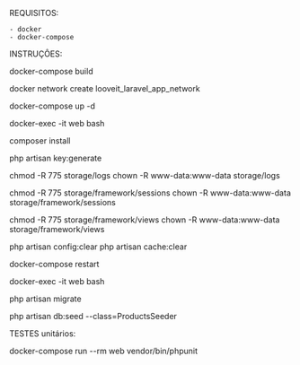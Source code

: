 REQUISITOS:

    - docker
    - docker-compose

INSTRUÇÔES:

docker-compose build

docker network create looveit_laravel_app_network

docker-compose up -d

docker-exec -it web bash

composer install

php artisan key:generate

chmod -R 775 storage/logs
chown -R www-data:www-data storage/logs

chmod -R 775 storage/framework/sessions
chown -R www-data:www-data storage/framework/sessions

chmod -R 775 storage/framework/views
chown -R www-data:www-data storage/framework/views

php artisan config:clear
php artisan cache:clear

docker-compose restart

docker-exec -it web bash

php artisan migrate

php artisan db:seed --class=ProductsSeeder


TESTES unitários:

docker-compose run --rm web vendor/bin/phpunit